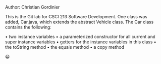 Author: Christian Gordinier

This is the Git lab for CSCI 213 Software Development. One class was added, Car.java,
which extends the abstract Vehicle class. The Car class contains the following:

• two instance variables
• a parameterized constructor for all current and super instance variables
• getters for the instance variables in this class
• the toString method
• the equals method
• a copy method

:grinning: